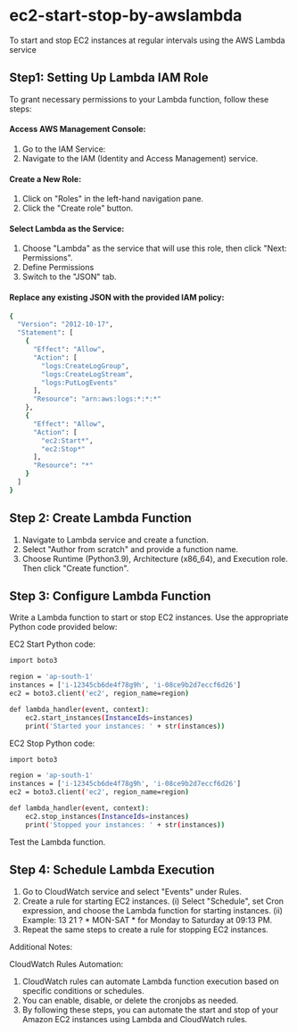 # ec2-start-stop-by-awslambda
To start and stop EC2 instances at regular intervals using the AWS Lambda service

## **Step1: Setting Up Lambda IAM Role**
To grant necessary permissions to your Lambda function, follow these steps:

#### Access AWS Management Console:
1. Go to the IAM Service:
2. Navigate to the IAM (Identity and Access Management) service.
#### Create a New Role:
1. Click on "Roles" in the left-hand navigation pane.
2. Click the "Create role" button.
#### Select Lambda as the Service:
1. Choose "Lambda" as the service that will use this role, then click "Next: Permissions".
2. Define Permissions
3. Switch to the "JSON" tab.
#### Replace any existing JSON with the provided IAM policy:

```bash
{
  "Version": "2012-10-17",
  "Statement": [
    {
      "Effect": "Allow",
      "Action": [
        "logs:CreateLogGroup",
        "logs:CreateLogStream",
        "logs:PutLogEvents"
      ],
      "Resource": "arn:aws:logs:*:*:*"
    },
    {
      "Effect": "Allow",
      "Action": [
        "ec2:Start*",
        "ec2:Stop*"
      ],
      "Resource": "*"
    }
  ]
}
```
## **Step 2: Create Lambda Function**
1. Navigate to Lambda service and create a function.
2. Select "Author from scratch" and provide a function name.
3. Choose Runtime (Python3.9), Architecture (x86_64), and Execution role. Then click "Create function".

## **Step 3: Configure Lambda Function**
Write a Lambda function to start or stop EC2 instances.
Use the appropriate Python code provided below:

EC2 Start Python code:
```bash
import boto3

region = 'ap-south-1'
instances = ['i-12345cb6de4f78g9h', 'i-08ce9b2d7eccf6d26']
ec2 = boto3.client('ec2', region_name=region)

def lambda_handler(event, context):
    ec2.start_instances(InstanceIds=instances)
    print('Started your instances: ' + str(instances))
```
EC2 Stop Python code:
```bash
import boto3

region = 'ap-south-1'
instances = ['i-12345cb6de4f78g9h', 'i-08ce9b2d7eccf6d26']
ec2 = boto3.client('ec2', region_name=region)

def lambda_handler(event, context):
    ec2.stop_instances(InstanceIds=instances)
    print('Stopped your instances: ' + str(instances))
```
Test the Lambda function.

## **Step 4: Schedule Lambda Execution**
1. Go to CloudWatch service and select "Events" under Rules.
2. Create a rule for starting EC2 instances.
   (i) Select "Schedule", set Cron expression, and choose the Lambda function for starting instances.
   (ii) Example: 13 21 ? * MON-SAT * for Monday to Saturday at 09:13 PM.
3. Repeat the same steps to create a rule for stopping EC2 instances.

Additional Notes:

CloudWatch Rules Automation:
1. CloudWatch rules can automate Lambda function execution based on specific conditions or schedules.
2. You can enable, disable, or delete the cronjobs as needed.
3. By following these steps, you can automate the start and stop of your Amazon EC2 instances using Lambda and CloudWatch rules.
